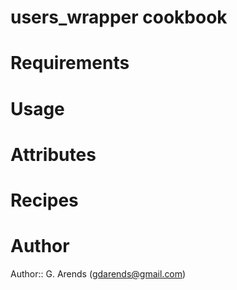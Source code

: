 # users_wrapper cookbook

# Requirements

# Usage

# Attributes

# Recipes

# Author

Author:: G. Arends (gdarends@gmail.com)
